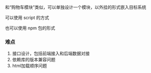 和“购物车模块”类似，可以单独设计一个模块，以外挂的形式嵌入目标系统

可以使用 script 的方式

也可以使用 npm 包的形式

### 难点
1. 接口设计，包括前端接入和后端数据对接
2. 依赖库的版本兼容问题
3. html加载顺序问题